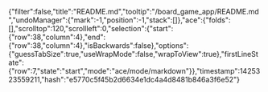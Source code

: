 {"filter":false,"title":"README.md","tooltip":"/board_game_app/README.md","undoManager":{"mark":-1,"position":-1,"stack":[]},"ace":{"folds":[],"scrolltop":120,"scrollleft":0,"selection":{"start":{"row":38,"column":4},"end":{"row":38,"column":4},"isBackwards":false},"options":{"guessTabSize":true,"useWrapMode":false,"wrapToView":true},"firstLineState":{"row":7,"state":"start","mode":"ace/mode/markdown"}},"timestamp":1425323559211,"hash":"e5770c5f45b2d6634e1dc4a4d8481b846a3f6e52"}